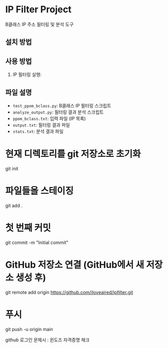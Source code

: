 # IP Filter Project

B클래스 IP 주소 필터링 및 분석 도구

## 설치 방법

## 사용 방법

1. IP 필터링 실행:

## 파일 설명

- `test_ppom_bclass.py`: B클래스 IP 필터링 스크립트
- `analyze_output.py`: 필터링 결과 분석 스크립트
- `ppom_bclass.txt`: 입력 파일 (IP 목록)
- `output.txt`: 필터링 결과 파일
- `stats.txt`: 분석 결과 파일


# 현재 디렉토리를 git 저장소로 초기화
git init

# 파일들을 스테이징
git add .

# 첫 번째 커밋
git commit -m "Initial commit"

# GitHub 저장소 연결 (GitHub에서 새 저장소 생성 후)
git remote add origin https://github.com/iloveaired/ipfilter.git

# 푸시
git push -u origin main

github 로그인 문제시 : 윈도즈 자격증명 체크